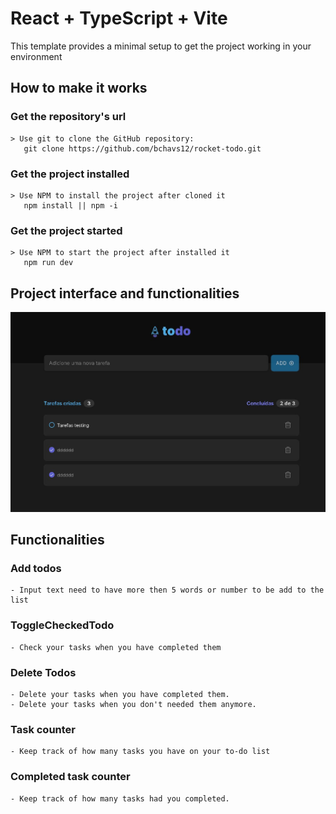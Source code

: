 # React + TypeScript + Vite

This template provides a minimal setup to get the project working in your environment

## How to make it works
  ### Get the repository's url
    > Use git to clone the GitHub repository:
       git clone https://github.com/bchavs12/rocket-todo.git

  ### Get the project installed
    > Use NPM to install the project after cloned it
       npm install || npm -i

  ### Get the project started
    > Use NPM to start the project after installed it
       npm run dev


## Project interface and functionalities
<img src="./src/assets/TodoListcapture.JPG">

## Functionalities
  ### Add todos
    - Input text need to have more then 5 words or number to be add to the list

  ### ToggleCheckedTodo
    - Check your tasks when you have completed them

  ### Delete Todos
    - Delete your tasks when you have completed them.
    - Delete your tasks when you don't needed them anymore.
  
  ### Task counter
    - Keep track of how many tasks you have on your to-do list

  ### Completed task counter
    - Keep track of how many tasks had you completed.